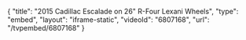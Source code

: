 {
    "title": "2015 Cadillac Escalade on 26\" R-Four Lexani Wheels",
    "type": "embed",
    "layout": "iframe-static",
    "videoId": "6807168",
    "url": "\/tvpembed\/6807168"
}
